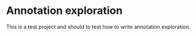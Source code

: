 # Annotation exploration
This is a test project and should to test how to write annotation exploration.